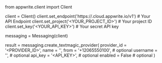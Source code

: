 from appwrite.client import Client

client = Client()
client.set_endpoint('https://<REGION>.cloud.appwrite.io/v1') # Your API Endpoint
client.set_project('<YOUR_PROJECT_ID>') # Your project ID
client.set_key('<YOUR_API_KEY>') # Your secret API key

messaging = Messaging(client)

result = messaging.create_textmagic_provider(
    provider_id = '<PROVIDER_ID>',
    name = '<NAME>',
    from = '+12065550100', # optional
    username = '<USERNAME>', # optional
    api_key = '<API_KEY>', # optional
    enabled = False # optional
)
